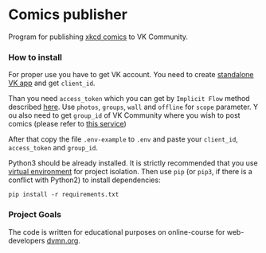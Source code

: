 # Comics publisher

Program for publishing [xkcd comics](https://xkcd.com/) to VK Community.


### How to install

For proper use you have to get VK account. You need to create [standalone  VK app](https://vk.com/dev) and get `client_id`.

Than you need `access_token` which you can get by `Implicit Flow` method described [here](https://vk.com/dev/implicit_flow_user).
Use `photos`, `groups`, `wall` and `offline` for `scope` parameter.
Y
ou also need to get `group_id` of VK Community where you wish to post comics (please refer to [this service](http://regvk.com/id/))

After that copy the file `.env-example` to `.env` and paste your `client_id`, `access_token` and `group_id`.

Python3 should be already installed. 
It is strictly recommended that you use [virtual environment](https://docs.python.org/3/library/venv.html) for project isolation. 
Then use `pip` (or `pip3`, if there is a conflict with Python2) to install dependencies:

```
pip install -r requirements.txt
```


### Project Goals

The code is written for educational purposes on online-course for web-developers [dvmn.org](https://dvmn.org/).